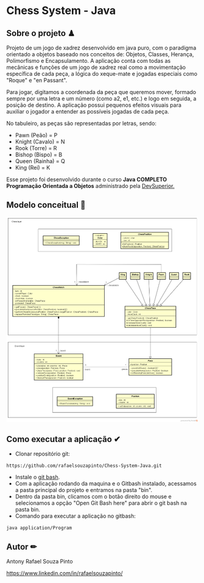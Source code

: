 # Chess System - Java

## Sobre o projeto ♟
 Projeto de um jogo de xadrez desenvolvido em java puro, com o paradigma orientado a objetos baseado nos conceitos de: Objetos, Classes,  Herança, Polimorfismo e Encapsulamento. A aplicação conta com todas as mecânicas e funções de um jogo de xadrez real como a movimentação específica de cada peça, a lógica do xeque-mate e jogadas especiais como "Roque" e "en Passant".
 
 Para jogar, digitamos a coordenada da peça que queremos mover, formado sempre por uma letra e um número (como a2, e1, etc.) e logo em seguida, a posição de destino. A aplicação possui pequenos efeitos visuais para auxiliar o jogador a entender as possíveis jogadas de cada peça.
 
No tabuleiro, as peças são representadas por letras, sendo:
 - Pawn (Peão) = P
 - Knight (Cavalo) = N
 - Rook (Torre) = R
 - Bishop (Bispo) = B
 - Queen (Rainha) = Q
 - King (Rei) = K

 Esse projeto foi desenvolvido durante o curso **Java COMPLETO Programação Orientada a Objetos** administrado pela [DevSuperior.](https://devsuperior.com.br "Site da DevSuperior")

## Modelo conceitual 📝
![Modelo Conceitual](https://github.com/rafaelsouzapinto/Chess-System-Java/blob/main/imgs/chess-system-design.png)

## Como executar a aplicação ✔
- Clonar repositório git:
```
https://github.com/rafaelsouzapinto/Chess-System-Java.git
```
- Instale o [git bash](https://git-scm.com/downloads).
- Com a aplicação rodando da maquina e o Gitbash instalado, acessamos a pasta principal do projeto e entramos na pasta "bin".
- Dentro da pasta bin, clicamos com o botão direito do mouse e selecionamos a opção "Open Git Bash here" para abrir o git bash na pasta bin.
- Comando para executar a aplicação no gitbash:
```
java application/Program
```

## Autor ✏
Antony Rafael Souza Pinto

https://www.linkedin.com/in/rafaelsouzapinto/
